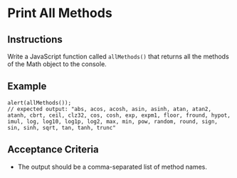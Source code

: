 # Print All Methods

## Instructions

Write a JavaScript function called `allMethods()` that returns all the methods of the Math object to the console.

## Example

```
alert(allMethods());
// expected output: "abs, acos, acosh, asin, asinh, atan, atan2, atanh, cbrt, ceil, clz32, cos, cosh, exp, expm1, floor, fround, hypot, imul, log, log10, log1p, log2, max, min, pow, random, round, sign, sin, sinh, sqrt, tan, tanh, trunc"
```

## Acceptance Criteria

- The output should be a comma-separated list of method names.
